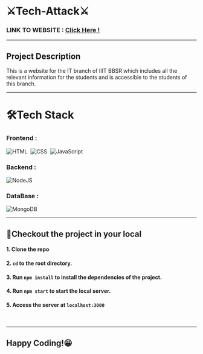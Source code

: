 # ⚔Tech-Attack⚔
### LINK TO WEBSITE : [Click Here !](https://tapri.herokuapp.com/)
<hr>

## Project Description <br>
This is a website for the IT branch of IIIT BBSR which includes all the relevant information for the students and is accessible to the students of this branch.

<hr>

# 🛠Tech Stack<br>
 ### Frontend :
 ![HTML](https://img.shields.io/badge/-HTML-05122A?style=flat&logo=HTML5)&nbsp;
 ![CSS](https://img.shields.io/badge/-CSS-05122A?style=flat&logo=CSS3&logoColor=1572B6)&nbsp;
![JavaScript](https://img.shields.io/badge/-JavaScript-05122A?style=flat&logo=javascript)&nbsp;
 <br>
 ### Backend : 
 ![NodeJS](https://img.shields.io/badge/-Node.js-05122A?style=flat&logo=node.js&logoColor=white)&nbsp;
 <br>
 ### DataBase :
  ![MongoDB](https://img.shields.io/badge/-MongoDB-05122A?style=flat&logo=MongoDB&logoColor=white)&nbsp;
 <br><hr>
 ## 👀Checkout the project in your local
 #### 1. Clone the repo
 #### 2. `cd` to the root directory.
 #### 3. Run `npm install` to install the dependencies of the project.
 #### 4. Run `npm start` to start the local server.
 #### 5. Access the server at `localhost:3000`
 <br><hr>
 ## Happy Coding!😀
 
